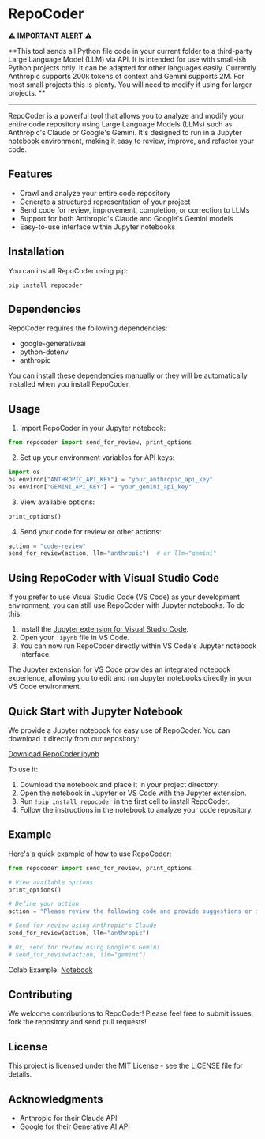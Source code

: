 # RepoCoder

⚠️ **IMPORTANT ALERT** ⚠️

**This tool sends all Python file code in your current folder to a third-party Large Language Model (LLM) via API. It is intended for use with small-ish Python projects only.  It can be adapted for other languages easily.  Currently Anthropic supports 200k tokens of context and Gemini supports 2M. For most small projects this is plenty. You will need to modify if using for larger projects. **

---

RepoCoder is a powerful tool that allows you to analyze and modify your entire code repository using Large Language Models (LLMs) such as Anthropic's Claude or Google's Gemini. It's designed to run in a Jupyter notebook environment, making it easy to review, improve, and refactor your code.


## Features

- Crawl and analyze your entire code repository
- Generate a structured representation of your project
- Send code for review, improvement, completion, or correction to LLMs
- Support for both Anthropic's Claude and Google's Gemini models
- Easy-to-use interface within Jupyter notebooks

## Installation

You can install RepoCoder using pip:

```
pip install repocoder
```

## Dependencies

RepoCoder requires the following dependencies:

- google-generativeai
- python-dotenv
- anthropic

You can install these dependencies manually or they will be automatically installed when you install RepoCoder.

## Usage

1. Import RepoCoder in your Jupyter notebook:

```python
from repocoder import send_for_review, print_options
```

2. Set up your environment variables for API keys:

```python
import os
os.environ["ANTHROPIC_API_KEY"] = "your_anthropic_api_key"
os.environ["GEMINI_API_KEY"] = "your_gemini_api_key"
```

3. View available options:

```python
print_options()
```

4. Send your code for review or other actions:

```python
action = "code-review"
send_for_review(action, llm="anthropic")  # or llm="gemini"
```

## Using RepoCoder with Visual Studio Code

If you prefer to use Visual Studio Code (VS Code) as your development environment, you can still use RepoCoder with Jupyter notebooks. To do this:

1. Install the [Jupyter extension for Visual Studio Code](https://marketplace.visualstudio.com/items?itemName=ms-toolsai.jupyter).
2. Open your `.ipynb` file in VS Code.
3. You can now run RepoCoder directly within VS Code's Jupyter notebook interface.

The Jupyter extension for VS Code provides an integrated notebook experience, allowing you to edit and run Jupyter notebooks directly in your VS Code environment.

## Quick Start with Jupyter Notebook

We provide a Jupyter notebook for easy use of RepoCoder. You can download it directly from our repository:

[Download RepoCoder.ipynb](https://raw.githubusercontent.com/jroakes/repocoder/main/RepoCoder.ipynb)


To use it:

1. Download the notebook and place it in your project directory.
2. Open the notebook in Jupyter or VS Code with the Jupyter extension.
3. Run `!pip install repocoder` in the first cell to install RepoCoder.
4. Follow the instructions in the notebook to analyze your code repository.

## Example

Here's a quick example of how to use RepoCoder:

```python
from repocoder import send_for_review, print_options

# View available options
print_options()

# Define your action
action = "Please review the following code and provide suggestions or identify any errors."

# Send for review using Anthropic's Claude
send_for_review(action, llm="anthropic")

# Or, send for review using Google's Gemini
# send_for_review(action, llm="gemini")
```

Colab Example: [Notebook](https://colab.research.google.com/drive/1vUIJW1VUWOZbsnAV1WINyNUl6ZSueire#scrollTo=htOxfJ_gIOJs)



## Contributing

We welcome contributions to RepoCoder! Please feel free to submit issues, fork the repository and send pull requests!

## License

This project is licensed under the MIT License - see the [LICENSE](LICENSE) file for details.

## Acknowledgments

- Anthropic for their Claude API
- Google for their Generative AI API